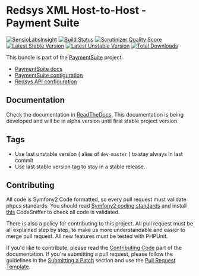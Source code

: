 Redsys XML Host-to-Host - Payment Suite
=====

[![SensioLabsInsight](https://insight.sensiolabs.com/projects/c580f420-08a7-49f3-a55f-b834aabad113/mini.png)](https://insight.sensiolabs.com/projects/c580f420-08a7-49f3-a55f-b834aabad113)
[![Build Status](https://travis-ci.org/PaymentSuite/RedsysApiBundle.png?branch=master)](https://travis-ci.org/PaymentSuite/RedsysApiBundle)
[![Scrutinizer Quality Score](https://scrutinizer-ci.com/g/PaymentSuite/RedsysApiBundle/badges/quality-score.png?s=4d9dff8533c0f853d67949d6ce9b348a85bf5437)](https://scrutinizer-ci.com/g/PaymentSuite/RedsysApiBundle/)
[![Latest Stable Version](https://poser.pugx.org/paymentsuite/redsys-api-bundle/v/stable.png)](https://packagist.org/packages/paymentsuite/redsys-api-bundle)
[![Latest Unstable Version](https://poser.pugx.org/paymentsuite/redsys-api-bundle/v/unstable.png)](https://packagist.org/packages/paymentsuite/redsys-api-bundle)
[![Total Downloads](https://poser.pugx.org/paymentsuite/redsys-api-bundle/downloads.png)](https://packagist.org/packages/paymentsuite/redsys-api-bundle)

This bundle is part of the [PaymentSuite](http://paymentsuite.org) project.

* [PaymentSuite docs](http://docs.paymentsuite.org)
* [PaymentSuite contiguration](http://docs.paymentsuite.org/en/latest/configuration.html)
* [Redsys API configuration](http://docs.paymentsuite.org/en/latest/available_platforms.html#redsysapibundle)

Documentation
-------------

Check the documentation in [ReadTheDocs](http://docs.readthedocs.org/).
This documentation is being developed and will be in alpha version until first
stable project version.

Tags
----

* Use last unstable version ( alias of `dev-master` ) to stay always in last commit
* Use last stable version tag to stay in a stable release.

Contributing
------------

All code is Symfony2 Code formatted, so every pull request must validate phpcs
standards. You should read
[Symfony2 coding standards](http://symfony.com/doc/current/contributing/code/standards.html)
and install [this](https://github.com/opensky/Symfony2-coding-standard)
CodeSniffer to check all code is validated.

There is also a policy for contributing to this project. All pull request must
be all explained step by step, to make us more understandable and easier to
merge pull request. All new features must be tested with PHPUnit.

If you'd like to contribute, please read the [Contributing Code][1] part of the
documentation. If you're submitting a pull request, please follow the guidelines
in the [Submitting a Patch][2] section and use the [Pull Request Template][3].

[1]: http://symfony.com/doc/current/contributing/code/index.html
[2]: http://symfony.com/doc/current/contributing/code/patches.html#check-list
[3]: http://symfony.com/doc/current/contributing/code/patches.html#make-a-pull-request

